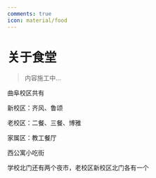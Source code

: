 ```yaml
---
comments: true
icon: material/food
---
```


# 关于食堂

> 内容施工中...

曲阜校区共有

新校区：齐风、鲁颂

老校区：二餐、三餐、博雅

家属区：教工餐厅

西公寓小吃街

学校北门还有两个夜市，老校区新校区北门各有一个


